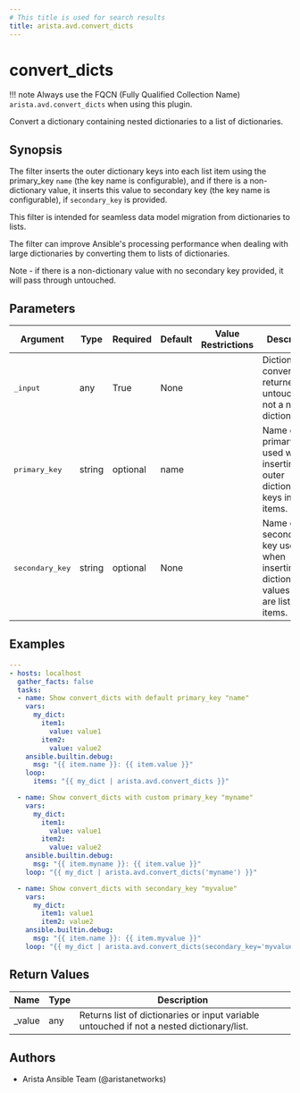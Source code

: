 ```yaml
---
# This title is used for search results
title: arista.avd.convert_dicts
---
```

<!--
  ~ Copyright (c) 2023-2024 Arista Networks, Inc.
  ~ Use of this source code is governed by the Apache License 2.0
  ~ that can be found in the LICENSE file.
  -->

# convert_dicts

!!! note
    Always use the FQCN (Fully Qualified Collection Name) `arista.avd.convert_dicts` when using this plugin.

Convert a dictionary containing nested dictionaries to a list of dictionaries.

## Synopsis

The filter inserts the outer dictionary keys into each list item using the primary_key `name` (the key name is configurable), and if there is a non-dictionary value, it inserts this value to secondary key (the key name is configurable), if `secondary_key` is provided.

This filter is intended for seamless data model migration from dictionaries to lists.

The filter can improve Ansible&#39;s processing performance when dealing with large dictionaries by converting them to lists of dictionaries.

Note - if there is a non-dictionary value with no secondary key provided, it will pass through untouched.

## Parameters

| Argument | Type | Required | Default | Value Restrictions | Description |
| -------- | ---- | -------- | ------- | ------------------ | ----------- |
| <samp>_input</samp> | any | True | None |  | Dictionary to convert - returned untouched if not a nested dictionary/list. |
| <samp>primary_key</samp> | string | optional | name |  | Name of the primary key used when inserting outer dictionary keys into items. |
| <samp>secondary_key</samp> | string | optional | None |  | Name of the secondary key used when inserting dictionary values which are list into items. |

## Examples

```yaml
---
- hosts: localhost
  gather_facts: false
  tasks:
  - name: Show convert_dicts with default primary_key "name"
    vars:
      my_dict:
        item1:
          value: value1
        item2:
          value: value2
    ansible.builtin.debug:
      msg: "{{ item.name }}: {{ item.value }}"
    loop:
      items: "{{ my_dict | arista.avd.convert_dicts }}"

  - name: Show convert_dicts with custom primary_key "myname"
    vars:
      my_dict:
        item1:
          value: value1
        item2:
          value: value2
    ansible.builtin.debug:
      msg: "{{ item.myname }}: {{ item.value }}"
    loop: "{{ my_dict | arista.avd.convert_dicts('myname') }}"

  - name: Show convert_dicts with secondary_key "myvalue"
    vars:
      my_dict:
        item1: value1
        item2: value2
    ansible.builtin.debug:
      msg: "{{ item.name }}: {{ item.myvalue }}"
    loop: "{{ my_dict | arista.avd.convert_dicts(secondary_key='myvalue') }}"
```

## Return Values

| Name | Type | Description |
| ---- | ---- | ----------- |
| _value | any | Returns list of dictionaries or input variable untouched if not a nested dictionary/list. |

## Authors

- Arista Ansible Team (@aristanetworks)
